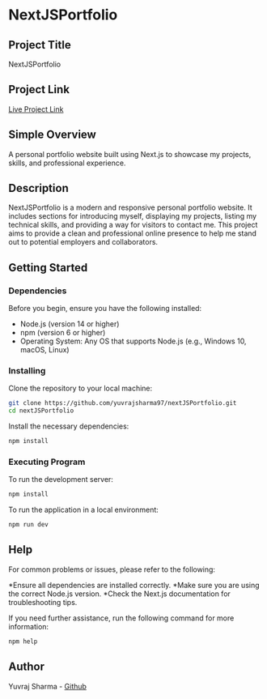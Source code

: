 # NextJSPortfolio

## Project Title
NextJSPortfolio

## Project Link
[Live Project Link](https://yuvrajsharmanextjsportfolio.vercel.app/)

## Simple Overview
A personal portfolio website built using Next.js to showcase my projects, skills, and professional experience.

## Description
NextJSPortfolio is a modern and responsive personal portfolio website. It includes sections for introducing myself, displaying my projects, listing my technical skills, and providing a way for visitors to contact me. This project aims to provide a clean and professional online presence to help me stand out to potential employers and collaborators.

## Getting Started

### Dependencies
Before you begin, ensure you have the following installed:

- Node.js (version 14 or higher)
- npm (version 6 or higher)
- Operating System: Any OS that supports Node.js (e.g., Windows 10, macOS, Linux)

### Installing
Clone the repository to your local machine:

```bash
git clone https://github.com/yuvrajsharma97/nextJSPortfolio.git
cd nextJSPortfolio
```
Install the necessary dependencies:

```bash
npm install
```
### Executing Program
To run the development server:

```bash
npm install
```
To run the application in a local environment:

```bash
npm run dev
```

## Help
For common problems or issues, please refer to the following:

*Ensure all dependencies are installed correctly.
*Make sure you are using the correct Node.js version.
*Check the Next.js documentation for troubleshooting tips.

If you need further assistance, run the following command for more information:
```bash
npm help
```

## Author
Yuvraj Sharma - [Github](https://github.com/yuvrajsharma97)

